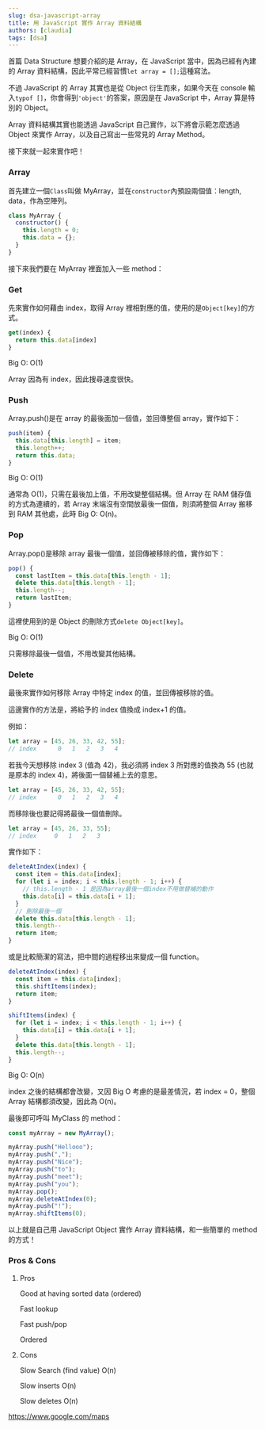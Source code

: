 ```yaml
---
slug: dsa-javascript-array
title: 用 JavaScript 實作 Array 資料結構
authors: [claudia]
tags: [dsa]
---
```


首篇 Data Structure 想要介紹的是 Array，在 JavaScript 當中，因為已經有內建的 Array 資料結構，因此平常已經習慣`let array = [];`這種寫法。

不過 JavaScript 的 Array 其實也是從 Object 衍生而來，如果今天在 console 輸入`typof []`，你會得到`'object'`的答案，原因是在 JavaScript 中，Array 算是特別的 Object。

Array 資料結構其實也能透過 JavaScript 自己實作，以下將會示範怎麼透過 Object 來實作 Array，以及自己寫出一些常見的 Array Method。

接下來就一起來實作吧！

<!-- truncate -->

### Array

首先建立一個`Class`叫做 MyArray，並在`constructor`內預設兩個值：length, data，作為空陣列。

```jsx
class MyArray {
  constructor() {
    this.length = 0;
    this.data = {};
  }
}
```

接下來我們要在 MyArray 裡面加入一些 method：

### Get

先來實作如何藉由 index，取得 Array 裡相對應的值，使用的是`Object[key]`的方式。

```jsx
get(index) {
  return this.data[index]
}
```

Big O: O(1)

Array 因為有 index，因此搜尋速度很快。

### Push

Array.push()是在 array 的最後面加一個值，並回傳整個 array，實作如下：

```jsx
push(item) {
  this.data[this.length] = item;
  this.length++;
  return this.data;
}
```

Big O: O(1)

通常為 O(1)，只需在最後加上值，不用改變整個結構。但 Array 在 RAM 儲存值的方式為連續的，若 Array 末端沒有空間放最後一個值，則須將整個 Array 搬移到 RAM 其他處，此時 Big O: O(n)。

### Pop

Array.pop()是移除 array 最後一個值，並回傳被移除的值，實作如下：

```jsx
pop() {
  const lastItem = this.data[this.length - 1];
  delete this.data[this.length - 1];
  this.length--;
  return lastItem;
}
```

這裡使用到的是 Object 的刪除方式`delete Object[key]`。

Big O: O(1)

只需移除最後一個值，不用改變其他結構。

### Delete

最後來實作如何移除 Array 中特定 index 的值，並回傳被移除的值。

這邊實作的方法是，將給予的 index 值換成 index+1 的值。

例如：

```jsx
let array = [45, 26, 33, 42, 55];
// index      0   1   2   3   4
```

若我今天想移除 index 3 (值為 42)，我必須將 index 3 所對應的值換為 55 (也就是原本的 index 4)，將後面一個替補上去的意思。

```jsx
let array = [45, 26, 33, 42, 55];
// index      0   1   2   3   4
```

而移除後也要記得將最後一個值刪除。

```jsx
let array = [45, 26, 33, 55];
// index     0   1   2   3
```

實作如下：

```jsx
deleteAtIndex(index) {
  const item = this.data[index];
  for (let i = index; i < this.length - 1; i++) {
    // this.length - 1 是因為array最後一個index不用做替補的動作
    this.data[i] = this.data[i + 1];
  }
  // 刪除最後一個
  delete this.data[this.length - 1];
  this.length--
  return item;
}
```

或是比較簡潔的寫法，把中間的過程移出來變成一個 function。

```jsx
deleteAtIndex(index) {
  const item = this.data[index];
  this.shiftItems(index);
  return item;
}

shiftItems(index) {
  for (let i = index; i < this.length - 1; i++) {
    this.data[i] = this.data[i + 1];
  }
  delete this.data[this.length - 1];
  this.length--;
}

```

Big O: O(n)

index 之後的結構都會改變，又因 Big O 考慮的是最差情況，若 index = 0，整個 Array 結構都須改變，因此為 O(n)。

最後即可呼叫 MyClass 的 method：

```jsx
const myArray = new MyArray();

myArray.push("Hellooo");
myArray.push(",");
myArray.push("Nice");
myArray.push("to");
myArray.push("meet");
myArray.push("you");
myArray.pop();
myArray.deleteAtIndex(0);
myArray.push("!");
myArray.shiftItems(0);
```

以上就是自己用 JavaScript Object 實作 Array 資料結構，和一些簡單的 method 的方式！

### Pros & Cons

1. Pros

   Good at having sorted data (ordered)

   Fast lookup

   Fast push/pop

   Ordered

2. Cons

   Slow Search (find value) O(n)

   Slow inserts O(n)

   Slow deletes O(n)

https://www.google.com/maps
